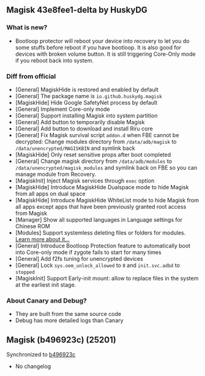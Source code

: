 ## Magisk 43e8fee1-delta by HuskyDG

### What is new?

- Bootloop protector will reboot your device into recovery to let you do some stuffs before reboot if you have bootloop. It is also good for devices with broken volume button. It is still triggering Core-Only mode if you reboot back into system.

### Diff from official

- [General] MagiskHide is restored and enabled by default
- [General] The package name is `io.github.huskydg.magisk`
- [MagiskHide] Hide Google SafetyNet process by default
- [General] Implement Core-only mode
- [General] Support installing Magisk into system partition
- [General] Add button to temporarily disable Magisk
- [General] Add button to download and install Riru core
- [General] Fix Magisk survival script `addon.d` when FBE cannot be decrypted: Change modules directory from `/data/adb/magisk` to `/data/unencrypted/MAGISKBIN` and symlink back
- [MagiskHide] Only reset sensitive props after boot completed
- [General] Change magisk directory from `/data/adb/modules` to `/data/unencrypted/magisk_modules` and symlink back on FBE so you can manage module from Recovery.
- [MagiskInit] Inject Magisk services through `exec` option
- [MagiskHide] Introduce MagiskHide Dualspace mode to hide Magisk from all apps on dual space
- [MagiskHide] Introduce MagiskHide WhiteList mode to hide Magisk from all apps except apps that have been previously granted root access from Magisk
- [Manager] Show all supported languages in Language settings for Chinese ROM
- [Modules] Support systemless deleting files or folders for modules. [Learn more about it...](https://huskydg.github.io/blog/delete-file-and-folder-by-magisk-module)
- [General] Introduce Bootloop Protection feature to automatically boot into Core-only mode if zygote fails to start for many times
- [General] Add f2fs tuning for unencrypted devices
- [General] Lock `sys.oem_unlock_allowed` to `0` and `init.svc.adbd` to `stopped`
- [MagiskInit] Support Early-init mount: allow to replace files in the system at the earliest init stage.

### About Canary and Debug?

- They are built from the same source code
- Debug has more detailed logs than Canary

## Magisk (b496923c) (25201)

Synchronized to [b496923c](https://github.com/topjohnwu/magisk/tree/b496923c)

- No changelog